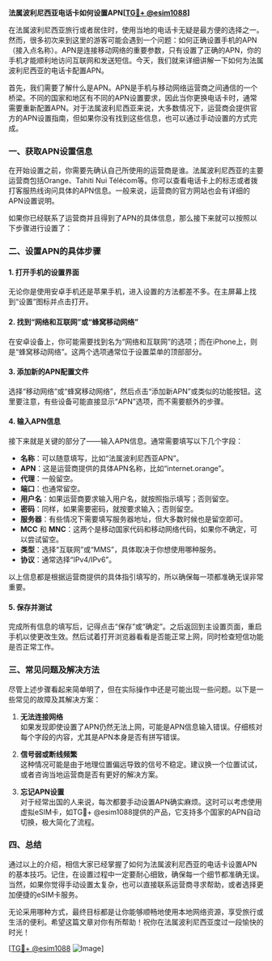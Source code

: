 **法属波利尼西亚电话卡如何设置APN[[TG💪+ @esim1088](https://t.me/s/esim1088)]**

在法属波利尼西亚旅行或者居住时，使用当地的电话卡无疑是最方便的选择之一。然而，很多初次来到这里的游客可能会遇到一个问题：如何正确设置手机的APN（接入点名称）。APN是连接移动网络的重要参数，只有设置了正确的APN，你的手机才能顺利地访问互联网和发送短信。今天，我们就来详细讲解一下如何为法属波利尼西亚的电话卡配置APN。

首先，我们需要了解什么是APN。APN是手机与移动网络运营商之间通信的一个桥梁。不同的国家和地区有不同的APN设置要求，因此当你更换电话卡时，通常需要重新配置APN。对于法属波利尼西亚来说，大多数情况下，运营商会提供官方的APN设置指南，但如果你没有找到这些信息，也可以通过手动设置的方式完成。

### 一、获取APN设置信息

在开始设置之前，你需要先确认自己所使用的运营商是谁。法属波利尼西亚的主要运营商包括Orange、Tahiti Nui Télécom等。你可以查看电话卡上的标志或者拨打客服热线询问具体的APN信息。一般来说，运营商的官方网站也会有详细的APN设置说明。

如果你已经联系了运营商并且得到了APN的具体信息，那么接下来就可以按照以下步骤进行设置了：

### 二、设置APN的具体步骤

#### 1. 打开手机的设置界面

无论你是使用安卓手机还是苹果手机，进入设置的方法都差不多。在主屏幕上找到“设置”图标并点击打开。

#### 2. 找到“网络和互联网”或“蜂窝移动网络”

在安卓设备上，你可能需要找到名为“网络和互联网”的选项；而在iPhone上，则是“蜂窝移动网络”。这两个选项通常位于设置菜单的顶部部分。

#### 3. 添加新的APN配置文件

选择“移动网络”或“蜂窝移动网络”，然后点击“添加新APN”或类似的功能按钮。这里要注意，有些设备可能直接显示“APN”选项，而不需要额外的步骤。

#### 4. 输入APN信息

接下来就是关键的部分了——输入APN信息。通常需要填写以下几个字段：

- **名称**：可以随意填写，比如“法属波利尼西亚APN”。
- **APN**：这是运营商提供的具体APN名称，比如“internet.orange”。
- **代理**：一般留空。
- **端口**：也通常留空。
- **用户名**：如果运营商要求输入用户名，就按照指示填写；否则留空。
- **密码**：同样，如果需要密码，就按要求输入；否则留空。
- **服务器**：有些情况下需要填写服务器地址，但大多数时候也是留空即可。
- **MCC** 和 **MNC**：这两个是移动国家代码和移动网络代码，如果你不确定，可以尝试留空。
- **类型**：选择“互联网”或“MMS”，具体取决于你想使用哪种服务。
- **协议**：通常选择“IPv4/IPv6”。

以上信息都是根据运营商提供的具体指引填写的，所以确保每一项都准确无误非常重要。

#### 5. 保存并测试

完成所有信息的填写后，记得点击“保存”或“确定”。之后返回到主设置页面，重启手机以使更改生效。然后试着打开浏览器看看是否能正常上网，同时检查短信功能是否正常工作。

### 三、常见问题及解决方法

尽管上述步骤看起来简单明了，但在实际操作中还是可能出现一些问题。以下是一些常见的故障及其解决方案：

1. **无法连接网络**  
   如果发现即使设置了APN仍然无法上网，可能是APN信息输入错误。仔细核对每个字段的内容，尤其是APN本身是否有拼写错误。

2. **信号弱或断线频繁**  
   这种情况可能是由于地理位置偏远导致的信号不稳定。建议换一个位置试试，或者咨询当地运营商是否有更好的解决方案。

3. **忘记APN设置**  
   对于经常出国的人来说，每次都要手动设置APN确实麻烦。这时可以考虑使用虚拟eSIM卡，如TG💪+ @esim1088提供的产品，它支持多个国家的APN自动切换，极大简化了流程。

### 四、总结

通过以上的介绍，相信大家已经掌握了如何为法属波利尼西亚的电话卡设置APN的基本技巧。记住，在设置过程中一定要耐心细致，确保每一个细节都准确无误。当然，如果你觉得手动设置太复杂，也可以直接联系运营商寻求帮助，或者选择更加便捷的eSIM卡服务。

无论采用哪种方式，最终目标都是让你能够顺畅地使用本地网络资源，享受旅行或生活的便利。希望这篇文章对你有所帮助！祝你在法属波利尼西亚度过一段愉快的时光！

[[TG💪+ @esim1088](https://t.me/s/esim1088) ![Image](https://i.postimg.cc/4NQfJmqS/Snipaste-2025-05-13-00-14-12.png)]